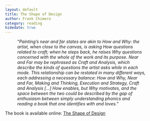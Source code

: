 ```yaml
---
layout: default
title: The Shape of Design
author: Frank Chimero
category: reading
hidedate: true
---
```

<figure><q><i>Painting’s near and far states are akin to How and Why: the artist, when close to the canvas, is asking How questions related to craft; when he steps back, he raises Why questions concerned with the whole of the work and its purpose. Near and Far may be rephrased as Craft and Analysis, which describe the kinds of questions the artist asks while in each mode. This relationship can be restated in many different ways, each addressing a necessary balance: How and Why, Near and Far, Making and Thinking, Execution and Strategy, Craft and Analysis […] How enables, but Why motivates, and the space between the two could be described by the gap of enthusiasm between simply understanding phonics and reading a book that one identifies with and loves.</i></q></figure>

The book is available online: [The Shape of Design](https://shapeofdesignbook.com)